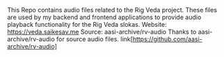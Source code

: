 This Repo contains audio files related to the Rig Veda project. These files are used by my backend and frontend applications to provide audio playback functionality for the Rig Veda slokas.
Website: https://veda.saikesav.me
Source: aasi-archive/rv-audio
Thanks to aasi-archive/rv-audio for source audio files.
link[https://github.com/aasi-archive/rv-audio]